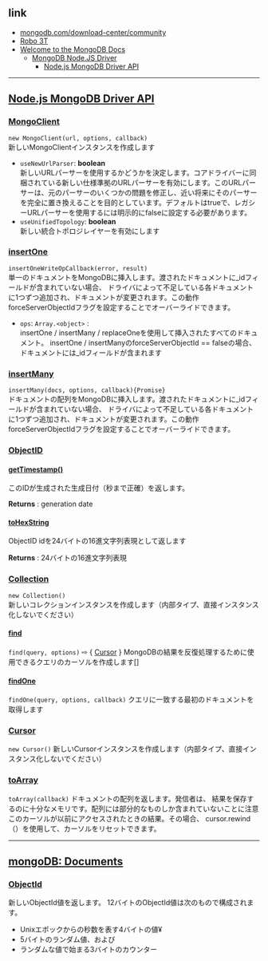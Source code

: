 ## link
- [mongodb.com/download-center/community](https://www.mongodb.com/download-center/community)
- [Robo 3T](https://robomongo.org/)
- [Welcome to the MongoDB Docs](https://docs.mongodb.com/)  
  - [MongoDB Node.JS Driver](https://mongodb.github.io/node-mongodb-native/)  
    - [Node.js MongoDB Driver API](https://mongodb.github.io/node-mongodb-native/3.3/api/)

---

## [Node.js MongoDB Driver API](https://mongodb.github.io/node-mongodb-native/3.3/api/)

### [MongoClient](https://mongodb.github.io/node-mongodb-native/3.3/api/MongoClient.html)  
`new MongoClient(url, options, callback)`  
新しいMongoClientインスタンスを作成します

- `useNewUrlParser`: **boolean**  
  新しいURLパーサーを使用するかどうかを決定します。コアドライバーに同梱されている新しい仕様準拠のURLパーサーを有効にします。このURLパーサーは、元のパーサーのいくつかの問題を修正し、近い将来にそのパーサーを完全に置き換えることを目的としています。デフォルトはtrueで、レガシーURLパーサーを使用するには明示的にfalseに設定する必要があります。  
- `useUnifiedTopology`: **boolean**  
  新しい統合トポロジレイヤーを有効にします
  
### [insertOne](https://mongodb.github.io/node-mongodb-native/3.3/api/Collection.html#insertOne)  
`insertOneWriteOpCallback(error, result)`  
単一のドキュメントをMongoDBに挿入します。渡されたドキュメントに_idフィールドが含まれていない場合、 ドライバによって不足している各ドキュメントに1つずつ追加され、ドキュメントが変更されます。この動作 forceServerObjectIdフラグを設定することでオーバーライドできます。

- `ops`: `Array.<object>` :   
  insertOne / insertMany / replaceOneを使用して挿入されたすべてのドキュメント。 insertOne / insertManyのforceServerObjectId == falseの場合、ドキュメントには_idフィールドが含まれます

### [insertMany](https://mongodb.github.io/node-mongodb-native/3.3/api/Collection.html#insertMany)  
`insertMany(docs, options, callback){Promise}`  
ドキュメントの配列をMongoDBに挿入します。渡されたドキュメントに_idフィールドが含まれていない場合、 ドライバによって不足している各ドキュメントに1つずつ追加され、ドキュメントが変更されます。この動作 forceServerObjectIdフラグを設定することでオーバーライドできます。

### [ObjectID](https://mongodb.github.io/node-mongodb-native/3.3/api/ObjectID.html)

#### [getTimestamp()](https://mongodb.github.io/node-mongodb-native/3.3/api/ObjectID.html#getTimestamp)
このIDが生成された生成日付（秒まで正確）を返します。

**Returns** :
generation date

#### [toHexString](https://mongodb.github.io/node-mongodb-native/3.3/api/ObjectID.html#toHexString)
ObjectID idを24バイトの16進文字列表現として返します

**Returns** :
24バイトの16進文字列表現

### [Collection](https://mongodb.github.io/node-mongodb-native/3.3/api/Collection.html)
`new Collection()`  
新しいコレクションインスタンスを作成します（内部タイプ、直接インスタンス化しないでください）

#### [find](https://mongodb.github.io/node-mongodb-native/3.3/api/Collection.html#find)
`find(query, options)` ⇨ { [Cursor](https://mongodb.github.io/node-mongodb-native/3.3/api/Cursor.html) }
MongoDBの結果を反復処理するために使用できるクエリのカーソルを作成します[]

#### [findOne](https://mongodb.github.io/node-mongodb-native/3.3/api/Collection.html#findOne)
`findOne(query, options, callback)`
クエリに一致する最初のドキュメントを取得します

### [Cursor](https://mongodb.github.io/node-mongodb-native/3.3/api/Cursor.html)
`new Cursor()`
新しいCursorインスタンスを作成します（内部タイプ、直接インスタンス化しないでください）
### [toArray](https://mongodb.github.io/node-mongodb-native/3.3/api/Cursor.html#toArray)
`toArray(callback)`
ドキュメントの配列を返します。発信者は、 結果を保存するのに十分なメモリです。配列には部分的なものしか含まれていないことに注意 このカーソルが以前にアクセスされたときの結果。その場合、 cursor.rewind（）を使用して、カーソルをリセットできます。



---

## [mongoDB: Documents](https://docs.mongodb.com/)
### [ObjectId](https://docs.mongodb.com/manual/reference/method/ObjectId/)
新しいObjectId値を返します。 12バイトのObjectId値は次のもので構成されます。
- Unixエポックからの秒数を表す4バイトの値¥
- 5バイトのランダム値、および
- ランダムな値で始まる3バイトのカウンター




